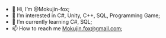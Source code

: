 - 👋 Hi, I’m @Mokujin-fox;
- 👀 I’m interested in C#, Unity, C++, SQL, Programming Game;
- 🌱 I’m currently learning C#, SQL;
- 📫 How to reach me Mokujin.fox@gmail.com;

<!---
Mokujin-fox/Mokujin-fox is a ✨ special ✨ repository because its `README.md` (this file) appears on your GitHub profile.
You can click the Preview link to take a look at your changes.
--->

